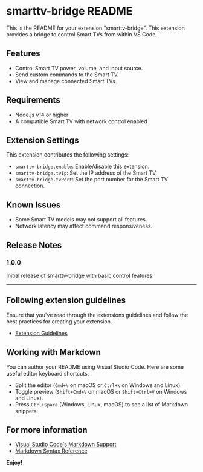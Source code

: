 # smarttv-bridge README

This is the README for your extension "smarttv-bridge". This extension provides a bridge to control Smart TVs from within VS Code.

## Features

- Control Smart TV power, volume, and input source.
- Send custom commands to the Smart TV.
- View and manage connected Smart TVs.

## Requirements

- Node.js v14 or higher
- A compatible Smart TV with network control enabled

## Extension Settings

This extension contributes the following settings:

* `smarttv-bridge.enable`: Enable/disable this extension.
* `smarttv-bridge.tvIp`: Set the IP address of the Smart TV.
* `smarttv-bridge.tvPort`: Set the port number for the Smart TV connection.

## Known Issues

- Some Smart TV models may not support all features.
- Network latency may affect command responsiveness.

## Release Notes

### 1.0.0

Initial release of smarttv-bridge with basic control features.

---

## Following extension guidelines

Ensure that you've read through the extensions guidelines and follow the best practices for creating your extension.

* [Extension Guidelines](https://code.visualstudio.com/api/references/extension-guidelines)

## Working with Markdown

You can author your README using Visual Studio Code. Here are some useful editor keyboard shortcuts:

* Split the editor (`Cmd+\` on macOS or `Ctrl+\` on Windows and Linux).
* Toggle preview (`Shift+Cmd+V` on macOS or `Shift+Ctrl+V` on Windows and Linux).
* Press `Ctrl+Space` (Windows, Linux, macOS) to see a list of Markdown snippets.

## For more information

* [Visual Studio Code's Markdown Support](http://code.visualstudio.com/docs/languages/markdown)
* [Markdown Syntax Reference](https://help.github.com/articles/markdown-basics/)

**Enjoy!**

